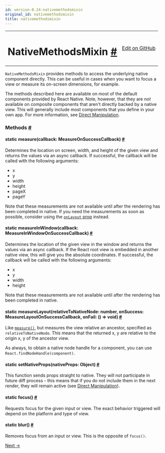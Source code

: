```yaml
---
id: version-0.24-nativemethodsmixin
original_id: nativemethodsmixin
title: nativemethodsmixin
---
```

<a id="content"></a><table width="100%"><tbody><tr><td><h1><a class="anchor" name="nativemethodsmixin"></a>NativeMethodsMixin <a class="hash-link" href="docs/nativemethodsmixin.html#nativemethodsmixin">#</a></h1></td><td style="text-align:right;"><a target="_blank" href="https://github.com/facebook/react-native/blob/master/Libraries/ReactIOS/NativeMethodsMixin.js">Edit on GitHub</a></td></tr></tbody></table><div><div><p><code>NativeMethodsMixin</code> provides methods to access the underlying native
component directly. This can be useful in cases when you want to focus
a view or measure its on-screen dimensions, for example.</p><p>The methods described here are available on most of the default components
provided by React Native. Note, however, that they are <em>not</em> available on
composite components that aren't directly backed by a native view. This will
generally include most components that you define in your own app. For more
information, see <a href="docs/direct-manipulation.html" target="_blank">Direct
Manipulation</a>.</p></div><span><h3><a class="anchor" name="methods"></a>Methods <a class="hash-link" href="docs/nativemethodsmixin.html#methods">#</a></h3><div class="props"><div class="prop"><h4 class="propTitle"><a class="anchor" name="measure"></a><span class="propType">static </span>measure<span class="propType">(callback: MeasureOnSuccessCallback)</span> <a class="hash-link" href="docs/nativemethodsmixin.html#measure">#</a></h4><div><p>Determines the location on screen, width, and height of the given view and
returns the values via an async callback. If successful, the callback will
be called with the following arguments:</p><ul><li>x</li><li>y</li><li>width</li><li>height</li><li>pageX</li><li>pageY</li></ul><p>Note that these measurements are not available until after the rendering
has been completed in native. If you need the measurements as soon as
possible, consider using the <a href="docs/view.html#onlayout" target="_blank"><code>onLayout</code>
prop</a> instead.</p></div></div><div class="prop"><h4 class="propTitle"><a class="anchor" name="measureinwindow"></a><span class="propType">static </span>measureInWindow<span class="propType">(callback: MeasureInWindowOnSuccessCallback)</span> <a class="hash-link" href="docs/nativemethodsmixin.html#measureinwindow">#</a></h4><div><p>Determines the location of the given view in the window and returns the
values via an async callback. If the React root view is embedded in
another native view, this will give you the absolute coordinates. If
successful, the callback will be called with the following
arguments:</p><ul><li>x</li><li>y</li><li>width</li><li>height</li></ul><p>Note that these measurements are not available until after the rendering
has been completed in native.</p></div></div><div class="prop"><h4 class="propTitle"><a class="anchor" name="measurelayout"></a><span class="propType">static </span>measureLayout<span class="propType">(relativeToNativeNode: number, onSuccess: MeasureLayoutOnSuccessCallback, onFail: () =&gt; void)</span> <a class="hash-link" href="docs/nativemethodsmixin.html#measurelayout">#</a></h4><div><p>Like <a href="#measure" target=""><code>measure()</code></a>, but measures the view relative an ancestor,
specified as <code>relativeToNativeNode</code>. This means that the returned x, y
are relative to the origin x, y of the ancestor view.</p><p>As always, to obtain a native node handle for a component, you can use
<code>React.findNodeHandle(component)</code>.</p></div></div><div class="prop"><h4 class="propTitle"><a class="anchor" name="setnativeprops"></a><span class="propType">static </span>setNativeProps<span class="propType">(nativeProps: Object)</span> <a class="hash-link" href="docs/nativemethodsmixin.html#setnativeprops">#</a></h4><div><p>This function sends props straight to native. They will not participate in
future diff process - this means that if you do not include them in the
next render, they will remain active (see <a href="docs/direct-manipulation.html" target="_blank">Direct
Manipulation</a>).</p></div></div><div class="prop"><h4 class="propTitle"><a class="anchor" name="focus"></a><span class="propType">static </span>focus<span class="propType">()</span> <a class="hash-link" href="docs/nativemethodsmixin.html#focus">#</a></h4><div><p>Requests focus for the given input or view. The exact behavior triggered
will depend on the platform and type of view.</p></div></div><div class="prop"><h4 class="propTitle"><a class="anchor" name="blur"></a><span class="propType">static </span>blur<span class="propType">()</span> <a class="hash-link" href="docs/nativemethodsmixin.html#blur">#</a></h4><div><p>Removes focus from an input or view. This is the opposite of <code>focus()</code>.</p></div></div></div></span></div><div class="docs-prevnext"><a class="docs-next" href="docs/netinfo.html#content">Next →</a></div>